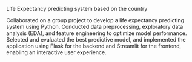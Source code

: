 Life Expectancy predicting system based on the country 

Collaborated on a group project to develop a life expectancy predicting system using Python. 
Conducted data preprocessing, exploratory data analysis (EDA), and feature engineering to optimize model performance. Selected and evaluated the best predictive model, and implemented the application using Flask for the backend 
and Streamlit for the frontend, enabling an interactive user experience.
